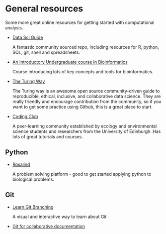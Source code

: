 # General resources

Some more great online resources for getting started with computational analysis.

* [Data Sci Guide](https://github.com/Chris-Engelhardt/data_sci_guide/blob/master/README.md)

    A fantastic community sourced repo, including resources for R, python, SQL, git, shell and spreadsheets.

* [An Introductory Undergraduate course in Bioinformatics](https://rsh249.github.io/bioinformatics/)

    Course introducing lots of key concepts and tools for bioinformatics.

* [The Turing Way](https://the-turing-way.netlify.app/welcome)

    The Turing way is an awesome open source community-driven guide to reproducible, ethical, inclusive, and collaborative data science.
    They are really friendly and encourage contribution from the community, so if you want to get some practice using Github, this is a great place to start.

* [Coding Club](https://ourcodingclub.github.io/tutorials.html)

    A peer-learning community established by ecology and environmental science students and researchers from the University of Edinburgh.
    Has lots of great tutorials and courses.
## Python 

* [Rosalind](http://rosalind.info/problems/locations/)

    A problem solving platform - good to get started applying python to biological problems.

## Git

* [Learn Git Branching](https://learngitbranching.js.org/)

    A visual and interactive way to learn about Git

* [Git for collaborative documentation](https://cassgvp.github.io/github-for-collaborative-documentation/)
